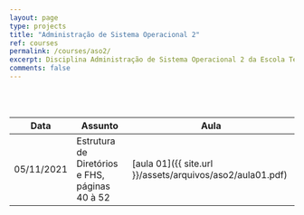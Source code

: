 ```yaml
---
layout: page
type: projects
title: "Administração de Sistema Operacional 2"
ref: courses
permalink: /courses/aso2/
excerpt: Disciplina Administração de Sistema Operacional 2 da Escola Técnica Estadual Governador Eduardo Campos, São bento do Una-PE.
comments: false
---
```

<br/>

<br/>

| Data | Assunto | Aula |
| --- | ------- | --- |
| 05/11/2021 | Estrutura de Diretórios e FHS, páginas 40 à 52 | [aula 01]({{ site.url }}/assets/arquivos/aso2/aula01.pdf) |
